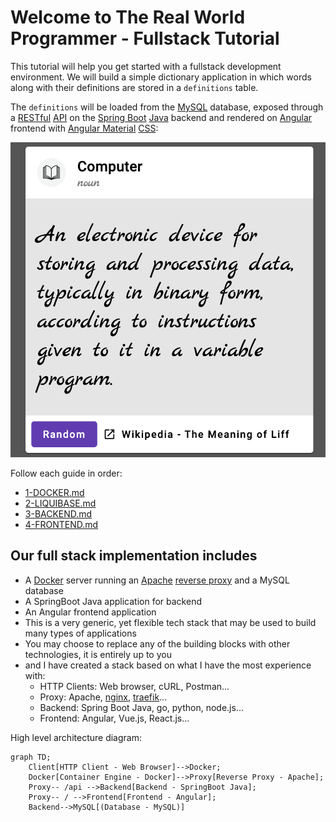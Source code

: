 # Welcome to The Real World Programmer - Fullstack Tutorial

This tutorial will help you get started with a fullstack development
environment. We will build a simple dictionary application in which 
words along with their definitions are stored in a `definitions` table.

The `definitions` will be loaded from the [MySQL](https://www.mysql.com/) database, exposed through a 
[RESTful](https://en.wikipedia.org/wiki/REST) [API](https://en.wikipedia.org/wiki/API) on the 
[Spring Boot](https://spring.io/projects/spring-boot/) [Java](https://www.java.com/en/) backend and rendered on 
[Angular](https://angular.io/) frontend with [Angular Material](https://material.angular.io/) [CSS](https://en.wikipedia.org/wiki/CSS):

![Dictionary Definition Screenshot](extra/screenshots/dictionary_definition_screenshot.png)

Follow each guide in order:
* [1-DOCKER.md](1-DOCKER.md)
* [2-LIQUIBASE.md](2-LIQUIBASE.md)
* [3-BACKEND.md](3-BACKEND.md)
* [4-FRONTEND.md](4-FRONTEND.md)

## Our full stack implementation includes

* A [Docker](https://www.docker.com/) server running an [Apache](https://httpd.apache.org/) [reverse proxy](https://en.wikipedia.org/wiki/Reverse_proxy) and a MySQL database
* A SpringBoot Java application for backend
* An Angular frontend application
* This is a very generic, yet flexible tech stack that may be used to build many types of applications
* You may choose to replace any of the building blocks with other technologies, it is entirely up to you 
* and I have created a stack based on what I have the most experience with:
  * HTTP Clients: Web browser, cURL, Postman...
  * Proxy: Apache, [nginx](https://www.nginx.com/), [traefik](https://traefik.io/traefik/)...
  * Backend: Spring Boot Java, go, python, node.js...
  * Frontend: Angular, Vue.js, React.js...

High level architecture diagram:

```mermaid
graph TD;
    Client[HTTP Client - Web Browser]-->Docker;
    Docker[Container Engine - Docker]-->Proxy[Reverse Proxy - Apache];
    Proxy-- /api -->Backend[Backend - SpringBoot Java];
    Proxy-- / -->Frontend[Frontend - Angular];
    Backend-->MySQL[(Database - MySQL)]
```
